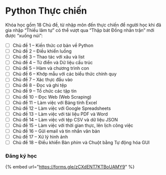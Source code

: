 # Python Thực chiến

Khóa học gồm 18 Chủ đề, từ nhập môn đến thực chiến để người học khi đã gia nhập “Thiếu lâm tự” có thể vượt qua “Thập bát Đồng nhân trận” mới được “xuống núi”:&#x20;

* [ ] Chủ đề 1 – Kiến thức cơ bản về Python&#x20;
* [ ] Chủ đề 2 – Điều khiển luồng&#x20;
* [ ] Chủ đề 3 – Thao tác với xâu và list&#x20;
* [ ] Chủ đề 4 – Từ điển và Dữ liệu cấu trúc&#x20;
* [ ] Chủ đề 5 – Hàm và chương trình con&#x20;
* [ ] Chủ đề 6 – Khớp mẫu với các biểu thức chính quy&#x20;
* [ ] Chủ đề 7 – Xác thực đầu vào&#x20;
* [ ] Chủ đề 8 – Đọc và ghi tệp&#x20;
* [ ] Chủ đề 9 – Tổ chức các tập tin&#x20;
* [ ] Chủ đề 10 – Đọc Web (Web Scraping)&#x20;
* [ ] Chủ đề 11 – Làm việc với Bảng tính Excel&#x20;
* [ ] Chủ đề 12 – Làm việc với Google Spreadsheets&#x20;
* [ ] Chủ đề 13 – Làm việc với tài liệu PDF và Word&#x20;
* [ ] Chủ đề 14 – Làm việc với tệp CSV và dữ liệu JSON&#x20;
* [ ] Chủ đề 15 – Làm việc với thời gian thực, lên lịch công việc&#x20;
* [ ] Chủ đề 16 – Gửi email và tin nhắn văn bản&#x20;
* [ ] Chủ đề 17 – Xử lý hình ảnh&#x20;
* [ ] Chủ đề 18 – Điều khiển Bàn phím và Chuột bằng Tự động hóa GUI

### Đăng ký học

{% embed url="https://forms.gle/zCXdENT7KTBoUAMY9" %}

